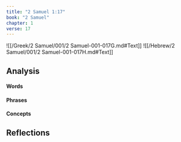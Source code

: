 ```yaml
---
title: "2 Samuel 1:17"
book: "2 Samuel"
chapter: 1
verse: 17
---
```

![[/Greek/2 Samuel/001/2 Samuel-001-017G.md#Text]]
![[/Hebrew/2 Samuel/001/2 Samuel-001-017H.md#Text]]

## Analysis

#### Words

#### Phrases

#### Concepts

## Reflections
